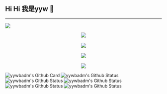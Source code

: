 ## Hi Hi 我是yyw 👋
----------------------------------------------------------------------------------------------------------------------------------------------------
![](https://komarev.com/ghpvc/?username=yywbadm)

<div align="center">
	<a href="https://discord.com/users/8849563829213593612" >  
  		<img src="https://lanyard.cnrad.dev/api/849563829213593612"  />  
	</a>  
</div>
&nbsp;

<div align="center">
	<a href="[https://discord.gg/Hz53snxVkG](https://discord.gg/Hz53snxVkG)" >  
  		<img src="https://github-readme-stats.vercel.app/api?username=yywbadm&show_icons=true&theme=radical" />  
	</a>
</div>
&nbsp;



<div align="center">
	<a href="https://www.youtube.com/@Haimo181" >  
  		<img src="https://github-readme-stats.vercel.app/api/top-langs/?username=CoolJosh0221&langs_count=10&theme=react" />  
	</a>
</div>
&nbsp;



<div align="center">
<a href="https://discord.gg/Hz53snxVkG"><img src="https://hits.seeyoufarm.com/api/count/incr/badge.svg?url=https%3A%2F%2Fdiscord.gg%2FQwXXNGNkeh&count_bg=%2379C83D&title_bg=%23555555&icon=&icon_color=%23E7E7E7&title=Join+my+discord+server&edge_flat=false"/></a>
</div>

<!--![TershiXia's github stats](https://github-readme-stats.vercel.app/api?username=yywbadm&show_icons=true&theme=radical&hide_border=true)-->
![yywbadm's Github Card](https://github-profile-trophy.vercel.app/?username=yywbadm&theme=darkhub&no-frame=true&row=1&column=7)
![yywbadm's Github Status](https://github-profile-summary-cards.vercel.app/api/cards/profile-details?username=yywbadm&theme=dracula)
![yywbadm's Github Status](https://github-profile-summary-cards.vercel.app/api/cards/repos-per-language?username=yywbadm&theme=dracula)
![yywbadm's Github Status](https://github-profile-summary-cards.vercel.app/api/cards/most-commit-language?username=yywbadm&theme=dracula)
![yywbadm's Github Status](https://github-profile-summary-cards.vercel.app/api/cards/stats?username=yywbadm&theme=dracula)
![yywbadm's Github Status](https://github-profile-summary-cards.vercel.app/api/cards/productive-time?username=yywbadm&theme=dracula)<br>
